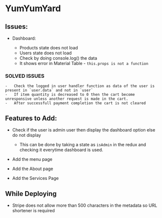 # YumYumYard

## Issues:

-   Dashboard:

    -   Products state does not load
    -   Users state does not load
    -   Check by doing console.log() the data
    -   It shows error in Material Table - `this.props is not a function`

### SOLVED ISSUES

    -   Check the logged in user handler function as data of the user is present in `user.data` and not in `user`
    -   If item quantity is decreased to 0 then the cart become unresponsive unless another request is made in the cart.
    -   After successfull payment completion the cart is not cleared

## Features to Add:

-   Check if the user is admin user then display the dashboard option else do not display

    -   This can be done by taking a state as `isAdmin` in the redux and checking it everytime dashboard is used.

-   Add the menu page
-   Add the About page
-   Add the Services Page

## While Deploying

-   Stripe does not allow more than 500 characters in the metadata so URL shortener is required
